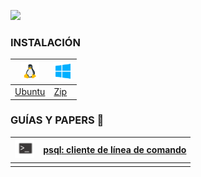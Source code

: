 <a href="/guias">![](https://img.shields.io/badge/regresar%20a%20inicio-%E2%86%A9-gray?style=for-the-badge&logo=files&logoColor=%23FAC171)</a>


### INSTALACIÓN


|<img height="30" src="../../assets/png/linux.png" />|<img height="30" src="../../assets/png/windows.png" />|
|--|--|
|[Ubuntu](instalacion-ubuntu)|[Zip](instalacion-desde-zip)|


### GUÍAS Y PAPERS 📑

|<img height="30" src="../../assets/png/prompt.png" />|[**psql**: cliente de línea de comando](./psql)|
|--|--|
|||



